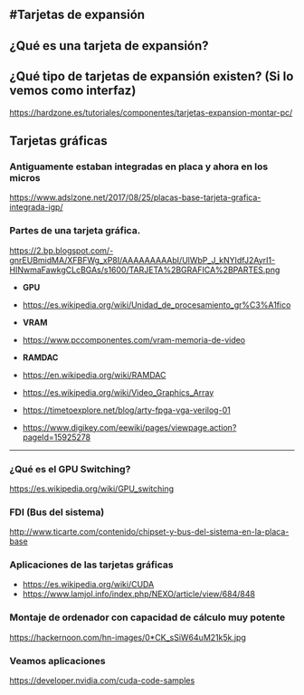 #Tarjetas de expansión
---

## ¿Qué es una tarjeta de expansión?

## ¿Qué tipo de tarjetas de expansión existen? (Si lo vemos como interfaz)
https://hardzone.es/tutoriales/componentes/tarjetas-expansion-montar-pc/

## Tarjetas gráficas

### Antiguamente estaban integradas en placa y ahora en los micros

https://www.adslzone.net/2017/08/25/placas-base-tarjeta-grafica-integrada-igp/

### Partes de una tarjeta gráfica.
https://2.bp.blogspot.com/-gnrEUBmidMA/XFBFWg_xP8I/AAAAAAAAAbI/UlWbP_J_kNYIdfJ2AyrI1-HINwmaFawkgCLcBGAs/s1600/TARJETA%2BGRAFICA%2BPARTES.png

* **GPU**
* https://es.wikipedia.org/wiki/Unidad_de_procesamiento_gr%C3%A1fico

* **VRAM**
* https://www.pccomponentes.com/vram-memoria-de-video

* **RAMDAC**
* https://en.wikipedia.org/wiki/RAMDAC
* https://es.wikipedia.org/wiki/Video_Graphics_Array
* https://timetoexplore.net/blog/arty-fpga-vga-verilog-01
* https://www.digikey.com/eewiki/pages/viewpage.action?pageId=15925278
---

### ¿Qué es el GPU Switching?
https://es.wikipedia.org/wiki/GPU_switching

### FDI (Bus del sistema)
http://www.ticarte.com/contenido/chipset-y-bus-del-sistema-en-la-placa-base

### Aplicaciones de las tarjetas gráficas
* https://es.wikipedia.org/wiki/CUDA
* https://www.lamjol.info/index.php/NEXO/article/view/684/848

### Montaje de ordenador con capacidad de cálculo muy potente
https://hackernoon.com/hn-images/0*CK_sSiW64uM21k5k.jpg

### Veamos aplicaciones
https://developer.nvidia.com/cuda-code-samples
